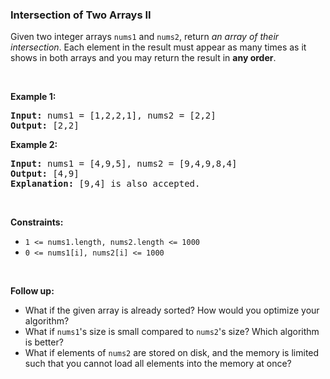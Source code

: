 
<h3>Intersection of Two Arrays II</h3>
<div><p>Given two integer arrays <code>nums1</code> and <code>nums2</code>, return <em>an array of their intersection</em>. Each element in the result must appear as many times as it shows in both arrays and you may return the result in <strong>any order</strong>.</p>
<p> </p>
<p><strong>Example 1:</strong></p>
<pre><strong>Input:</strong> nums1 = [1,2,2,1], nums2 = [2,2]
<strong>Output:</strong> [2,2]
</pre>
<p><strong>Example 2:</strong></p>
<pre><strong>Input:</strong> nums1 = [4,9,5], nums2 = [9,4,9,8,4]
<strong>Output:</strong> [4,9]
<strong>Explanation:</strong> [9,4] is also accepted.
</pre>
<p> </p>
<p><strong>Constraints:</strong></p>
<ul>
<li><code>1 &lt;= nums1.length, nums2.length &lt;= 1000</code></li>
<li><code>0 &lt;= nums1[i], nums2[i] &lt;= 1000</code></li>
</ul>
<p> </p>
<p><strong>Follow up:</strong></p>
<ul>
<li>What if the given array is already sorted? How would you optimize your algorithm?</li>
<li>What if <code>nums1</code>'s size is small compared to <code>nums2</code>'s size? Which algorithm is better?</li>
<li>What if elements of <code>nums2</code> are stored on disk, and the memory is limited such that you cannot load all elements into the memory at once?</li>
</ul>
</div>
